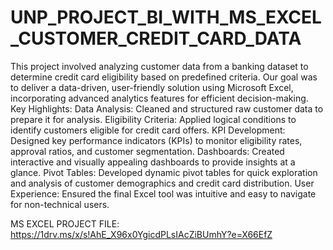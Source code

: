 # UNP_PROJECT_BI_WITH_MS_EXCEL_CUSTOMER_CREDIT_CARD_DATA

This project involved analyzing customer data from a banking dataset to determine credit card eligibility based on predefined criteria. Our goal was to deliver a data-driven, user-friendly solution using Microsoft Excel, incorporating advanced analytics features for efficient decision-making.
Key Highlights:
Data Analysis: Cleaned and structured raw customer data to prepare it for analysis.
Eligibility Criteria: Applied logical conditions to identify customers eligible for credit card offers.
KPI Development: Designed key performance indicators (KPIs) to monitor eligibility rates, approval ratios, and customer segmentation.
Dashboards: Created interactive and visually appealing dashboards to provide insights at a glance.
Pivot Tables: Developed dynamic pivot tables for quick exploration and analysis of customer demographics and credit card distribution.
User Experience: Ensured the final Excel tool was intuitive and easy to navigate for non-technical users.

MS EXCEL PROJECT FILE: https://1drv.ms/x/s!AhE_X96x0YgicdPLsIAcZiBUmhY?e=X66EfZ
